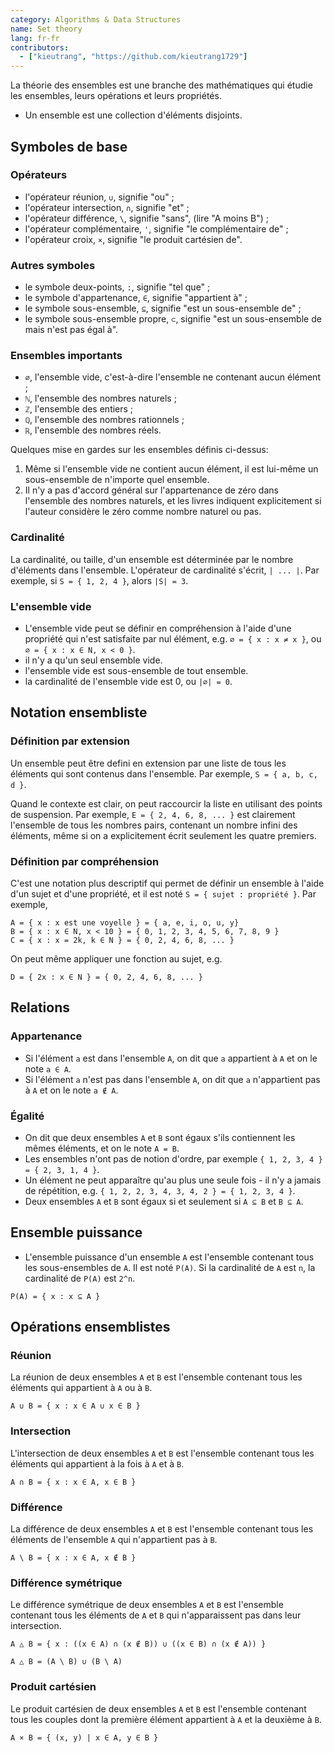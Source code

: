 ```yaml
---
category: Algorithms & Data Structures
name: Set theory
lang: fr-fr
contributors: 
  - ["kieutrang", "https://github.com/kieutrang1729"]
---
```


La théorie des ensembles est une branche des mathématiques qui étudie les ensembles, leurs opérations et leurs propriétés.

* Un ensemble est une collection d'éléments disjoints.

## Symboles de base

### Opérateurs
* l'opérateur réunion, `∪`, signifie "ou" ;
* l'opérateur intersection, `∩`, signifie "et" ;
* l'opérateur différence, `\`, signifie "sans", (lire "A moins B") ;
* l'opérateur complémentaire, `'`, signifie "le complémentaire de" ;
* l'opérateur croix, `×`, signifie "le produit cartésien de".

### Autres symboles
* le symbole deux-points, `:`, signifie "tel que" ;
* le symbole d'appartenance, `∈`, signifie "appartient à" ;
* le symbole sous-ensemble, `⊆`, signifie "est un sous-ensemble de" ;
* le symbole sous-ensemble propre, `⊂`, signifie "est un sous-ensemble de mais n'est pas égal à".

### Ensembles importants
* `∅`, l'ensemble vide, c'est-à-dire l'ensemble ne contenant aucun élément ;
* `ℕ`, l'ensemble des nombres naturels ;
* `ℤ`, l'ensemble des entiers ;
* `ℚ`, l'ensemble des nombres rationnels ;
* `ℝ`, l'ensemble des nombres réels.

Quelques mise en gardes sur les ensembles définis ci-dessus:
1. Même si l'ensemble vide ne contient aucun élément, il est lui-même un sous-ensemble de n'importe quel ensemble.
2. Il n'y a pas d'accord général sur l'appartenance de zéro dans l'ensemble des nombres naturels, et les livres indiquent explicitement si l'auteur considère le zéro comme nombre naturel ou pas.


### Cardinalité

La cardinalité, ou taille, d'un ensemble est déterminée par le nombre d'éléments dans l'ensemble. L'opérateur de cardinalité s'écrit, `| ... |`.
Par exemple, si `S = { 1, 2, 4 }`, alors `|S| = 3`.

### L'ensemble vide
* L'ensemble vide peut se définir en compréhension à l'aide d'une propriété qui n'est satisfaite par nul élément, e.g. `∅ = { x : x ≠ x }`, ou `∅ = { x : x ∈ N, x < 0 }`.
* il n'y a qu'un seul ensemble vide.
* l'ensemble vide est sous-ensemble de tout ensemble.
* la cardinalité de l'ensemble vide est 0, ou `|∅| = 0`.

## Notation ensembliste

### Définition par extension

Un ensemble peut être defini en extension par une liste de tous les éléments qui sont contenus dans l'ensemble. Par exemple, `S = { a, b, c, d }`.

Quand le contexte est clair, on peut raccourcir la liste en utilisant des points de suspension. Par exemple, `E = { 2, 4, 6, 8, ... }` est clairement l'ensemble de tous les nombres pairs, contenant un nombre infini des éléments, même si on a explicitement écrit seulement les quatre premiers.

### Définition par compréhension

C'est une notation plus descriptif qui permet de définir un ensemble à l'aide d'un sujet et d'une propriété, et il est noté `S = { sujet : propriété }`. Par exemple,

```
A = { x : x est une voyelle } = { a, e, i, o, u, y}
B = { x : x ∈ N, x < 10 } = { 0, 1, 2, 3, 4, 5, 6, 7, 8, 9 }
C = { x : x = 2k, k ∈ N } = { 0, 2, 4, 6, 8, ... }
```

On peut même appliquer une fonction au sujet, e.g.

```
D = { 2x : x ∈ N } = { 0, 2, 4, 6, 8, ... }
```

## Relations

### Appartenance

* Si l'élément `a` est dans l'ensemble `A`, on dit que `a` appartient à `A` et on le note `a ∈ A`.
* Si l'élément `a` n'est pas dans l'ensemble `A`, on dit que `a` n'appartient pas à `A` et on le note `a ∉ A`.

### Égalité

* On dit que deux ensembles `A` et `B` sont égaux s'ils contiennent les mêmes éléments, et on le note `A = B`.
* Les ensembles n'ont pas de notion d'ordre, par exemple `{ 1, 2, 3, 4 } = { 2, 3, 1, 4 }`.
* Un élément ne peut apparaître qu'au plus une seule fois - il n'y a jamais de répétition, e.g. `{ 1, 2, 2, 3, 4, 3, 4, 2 } = { 1, 2, 3, 4 }`.
* Deux ensembles `A` et `B` sont égaux si et seulement si `A ⊆ B` et `B ⊆ A`.

## Ensemble puissance
* L'ensemble puissance d'un ensemble `A` est l'ensemble contenant tous les sous-ensembles de `A`. Il est noté `P(A)`. Si la cardinalité de `A` est `n`, la cardinalité de `P(A)` est `2^n`.

```
P(A) = { x : x ⊆ A }
```

## Opérations ensemblistes
### Réunion
La réunion de deux ensembles `A` et `B` est l'ensemble contenant tous les éléments qui appartient à `A` ou à `B`.

```
A ∪ B = { x : x ∈ A ∪ x ∈ B }
```

### Intersection
L'intersection de deux ensembles `A` et `B` est l'ensemble contenant tous les éléments qui appartient à la fois à `A` et à `B`.

```
A ∩ B = { x : x ∈ A, x ∈ B }
```

### Différence
La différence de deux ensembles `A` et `B` est l'ensemble contenant tous les éléments de l'ensemble `A` qui n'appartient pas à `B`.

```
A \ B = { x : x ∈ A, x ∉ B }
```

### Différence symétrique
Le différence symétrique de deux ensembles `A` et `B` est l'ensemble contenant tous les éléments de `A` et `B` qui n'apparaissent pas dans leur intersection.

```
A △ B = { x : ((x ∈ A) ∩ (x ∉ B)) ∪ ((x ∈ B) ∩ (x ∉ A)) }

A △ B = (A \ B) ∪ (B \ A)
```

### Produit cartésien
Le produit cartésien de deux ensembles `A` et `B` est l'ensemble contenant tous les couples dont la première élément appartient à `A` et la deuxième à `B`.

```
A × B = { (x, y) | x ∈ A, y ∈ B }
```
